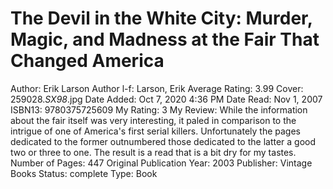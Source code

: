 # The Devil in the White City: Murder, Magic, and Madness at the Fair That Changed America

Author: Erik Larson
Author l-f: Larson, Erik
Average Rating: 3.99
Cover: 259028._SX98_.jpg
Date Added: Oct 7, 2020 4:36 PM
Date Read: Nov 1, 2007
ISBN13: 9780375725609
My Rating: 3
My Review: While the information about the fair itself was very interesting, it paled in comparison to the intrigue of one of America's first serial killers.  Unfortunately the pages dedicated to the former outnumbered those dedicated to the latter a good two or three to one.  The result is a read that is a bit dry for my tastes.
Number of Pages: 447
Original Publication Year: 2003
Publisher: Vintage Books
Status: complete
Type: Book